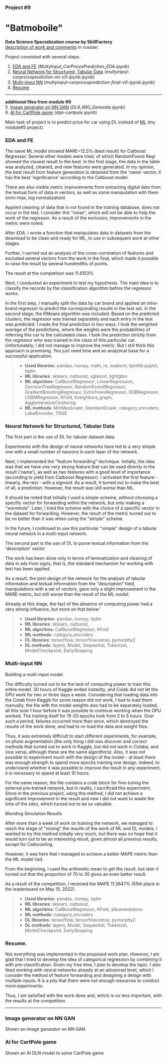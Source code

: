 ### Project #9 
# "Batmoboile"   
**Data Science Specialization course by SkillFactory**   
[description of work and comments](https://github.com/SergeiKroupen/SF/blob/master/module_9/readme_ru.md) in russian. 

Project consisted with several steps. 

1. [EDA and FE](#eda) (*MultyInput_CarPricesPrediction_EDA.ipynb*)
2. [Neural Network for Structured, Tabular Data](#tdnn) (*multyinput-carpricesprediction-nn-v0-ipynb.ipynb*)
3. [Multi-input NN](#dlnn) (*multyinput-carpricesprediction-final-v0-ipynb.ipynb*)
4. [Resume](#estimate)
----
**additional files from module #9**   
5. [Image generator on NN GAN](#gan) (*DL9_IMG_Generate.ipynb*)   
6. [AI for CartPole game](#ai) (*dqn-cartpole.ipynb*)   

Main task of project is to predict price for car using DL instead of [ML](https://github.com/SergeiKroupen/SF/tree/master/module_5) (my module#5 project).

### <a name="eda"></a>EDA and FE

The naive ML model showed MARE=12.5% (best result) for Catboost Regressor. Several other models were tried, of which RandomForest Regr showed the closest result to the best. In the first stage, the data in the table was analyzed, cleaned, and new features were generated. In my opinion, the best result from feature generation is obtained from the 'name' vector, it has the best 'significance' according to the Catboost model.

There are also visible metric improvements from extracting digital data from the textual form of data in vectors, as well as some manipulation with them (mini-max, log normalization)

Applied cleaning of data that is not found in the training database, does not occur in the test. I consider this "noise", which will not be able to help the work of the regressor. As a result of the exclusion, improvements in the metric were noted.

After EDA, I wrote a function that manipulates data in datasets from the download to be clean and ready for ML, to use in subsequent work at other stages.

Further, I carried out an analysis of the cross-correlation of features and excluded several vectors from the work in the final, which made it possible to raise the result by several hundredths of points.

The result at the competition was 11.6153%

Next, I conducted an experiment to test my hypothesis. The main idea is to classify the records by the classification algorithm before the regressor works.

In the first step, I manually split the data by car brand and applied an intra-brand regressor to predict the corresponding results in the test set.
In the second stage, the KMeans algorithm was included. Based on the predicted clusters, the regressor was trained separately and each entry in the test was predicted. I made the final prediction in two ways.
I took the weighted average of the predictions, where the weights were the probabilities of referring this car to the calculated class.
I took the prediction strictly from the regressor who was trained in the class of this particular car.
Unfortunately, I did not manage to improve the metric. But I still think this approach is promising. You just need time and an analytical base for a successful application.

> * **Used libraries**: pandas, numpy, math, re, seaborn, tplotlib.pyplot, tqdm
> * **ML libraries**: sklearn, catboost, xgboost, lightgbm
> * **ML algoritms**: CatBoostRegressor, LinearRegression, DecisionTreeRegressor, RandomForestRegressor, GradientBoostingRegressor, ExtraTreesRegressor, XGBRegressor, LGBMRegressor, KFold, kneighbors_graph, AgglomerativeClustering
> * **ML methods**: MinMaxScaler, StandardScaler, category_encoders, LabelEncoder, TNSE

### <a name="tdnn"></a> Neural Network for Structured, Tabular Data

The first part is the use of DL for tabular dataset data.

Experiments with the design of neural networks have led to a very simple one with a small number of neurons in each layer of the network.

Next, I implemented the "feature forwarding" technique. Initially, the idea was that we have one very strong feature that can be used directly in the result ('name'), as well as two features with a good level of importance (according to yield from Catboost Regressor). I activated the first feature -  linearly, the rest - with a sigmoid. As a result, it turned out to make the best of all, a prediction. However, the result was still worse than ML.

It should be noted that initially I used a simple scheme, without choosing a specific vector for forwarding within the network, but only making a "wormhole".
Later, I tried the scheme with the choice of a specific vector in the dataset for forwarding. However, the result of the metric turned out to be no better than it was when using the "simple" scheme.

In the future, I continued to use this particular "simple" design of a tabular neural network in a multi-input network.

The second part is the use of DL to parse textual information from the 'description' vector

The work has been done only in terms of lemmatization and cleaning of data in ads from signs, that is, the standard mechanism for working with text has been applied.

As a result, the joint design of the network for the analysis of tabular information and textual information from the "description" field, manipulations with a set of vectors, gave only a slight improvement in the MARE metric, but still worse than the result of the ML model.

Already at this stage, the fact of the absence of computing power had a very strong influence, but more on that below.'

> * **Used libraries**: pandas, numpy, tqdm
> * **ML libraries**: sklearn, catboost,
> * **ML algoritms**: CatBoostRegressor, KFold
> * **ML methods**: category_encoders
> * **DL libraries**: tensorflow, tensorflow.keras, pymorphy2
> * **DL methods**: layers, Model, Sequential, Tokenizer, ModelCheckpoint, EarlyStopping

### <a name="dlnn"></a> Multi-input NN

Building a multi-input model

The difficulty turned out to be the lack of computing power to train this entire model. 30 hours of Kaggle ended instantly, and Colab did not let the GPU work for two or three days a week. Considering that loading data into the Colab from Kaggle for some reason did not work, I had to load them manually, the file with the model weights also had to be separately loaded, all this took 1 hour before it was possible to continue working when the GPU worked. The training itself for 15-20 epochs took from 2 to 5 hours. Over such a period, failures occurred more than once, which destroyed the results of the work done, and had to re-load the data and weight files.

Thus, it was extremely difficult to start different experiments, for example, on photo augmentation (the only thing I did was discover and correct methods that turned out to work in Kaggle, but did not work in Colaba, and vice versa, although these are the same algorithms). Also, it was not possible to experiment much with the design of the model - at least there was enough strength to spend more epochs training one design. Indeed, to understand whether it was possible to improve the result in any experiment, it is necessary to spend at least 10 hours.

For the same reason, the file contains a code block for fine-tuning the external pre-trained network, but in reality, I sacrificed this experiment. Since in the previous project, using this method, I did not achieve a significant improvement in the result and now I did not want to waste the time of the sites, which turned out to be so valuable.

Blending Simulation Results

After more than a week of work on training the network, we managed to reach the stage of "mixing" the results of the work of ML and DL models. I wanted to try this method initially very much, but there was no hope that it would turn out to be an interesting result, given almost all previous results, except for Catboosting.

However, it was here that I managed to achieve a better MAPE metric than the ML model had.

From the beginning, I used the arithmetic mean to get the result, but later it turned out that the proportion of 70 to 30 gives an even better result.

As a result of the competition, I received the MAPE  11.3647% (55th place in the leaderboard on May 15, 2022).

> * **Used libraries**: pandas, numpy, tqdm
> * **ML libraries**: sklearn, catboost,
> * **ML algoritms**: CatBoostRegressor, KFold, albumentations
> * **ML methods**: category_encoders
> * **DL libraries**: tensorflow, tensorflow.keras, pymorphy2
> * **DL methods**: layers, Model, Sequential, Tokenizer, ModelCheckpoint, EarlyStopping

### <a name="estimate"></a> Resume.

Not everything was implemented in the proposed work plan. However, I am glad that I tried to develop the idea of categorical regression by combining it with pre-classification. Given my free time, I plan to develop the topic.
I also liked working with neural networks already at an advanced level, which I consider the method of feature forwarding and designing a design with multiple inputs. It is a pity that there were not enough resources to conduct more experiments.

Thus, I am satisfied with the work done and, which is no less important, with the results at the competition.

---

### <a name="gan"></a> Image generator on NN GAN

Shown an image ganarator on NN GAN.

### <a name="ai"></a>AI for CartPole game

Shown an AI DLN model to solve CartPole game

